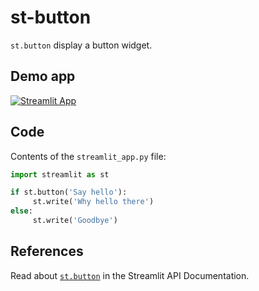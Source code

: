# st-button
`st.button` display a button widget. 

## Demo app
[![Streamlit App](https://static.streamlit.io/badges/streamlit_badge_black_white.svg)](https://share.streamlit.io/dataprofessor/st-button/)

## Code
Contents of the `streamlit_app.py` file:
```python
import streamlit as st

if st.button('Say hello'):
     st.write('Why hello there')
else:
     st.write('Goodbye')
```

## References
Read about [`st.button`](https://docs.streamlit.io/library/api-reference/widgets/st.button) in the Streamlit API Documentation.
